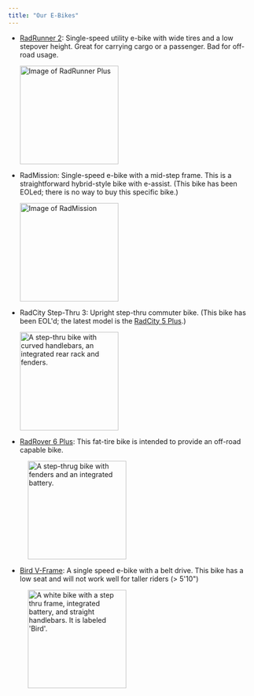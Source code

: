 ```yaml
---
title: "Our E-Bikes"
---
```


* [RadRunner 2](https://www.radpowerbikes.com/collections/electric-bikes/products/radrunner-electric-utility-bike): Single-speed utility e-bike with wide tires and a low stepover height. Great for carrying cargo or a passenger. Bad for off-road usage.

  <img src="/ebikes/US-RadRunner2-Green-Right-View_1200x.png" width=200 alt="Image of RadRunner Plus" />

* RadMission: Single-speed e-bike with a mid-step frame. This is a straightforward hybrid-style bike with e-assist. (This bike has been EOLed; there is no way to buy this specific bike.)

  <img src="/ebikes/MissionMS_white_side_700x.png" width=200 alt="Image of RadMission" />

* RadCity Step-Thru 3: Upright step-thru commuter bike. (This bike has been EOL'd; the latest model is the [RadCity 5 Plus](https://www.radpowerbikes.com/products/radcity-plus-electric-commuter-bike).)

  <img src="/ebikes/radcity.jpg" width=200 alt="A step-thru bike with curved handlebars, an integrated rear rack and fenders." />

* [RadRover 6 Plus](https://www.radpowerbikes.com/collections/electric-bikes/products/radrover-plus-electric-fat-tire-bike?variant=39336003829856): This fat-tire bike is intended to provide an off-road capable bike.

 <img src="/ebikes/Rover6STPlus_white_side.png" width="200" alt="A step-thrug bike with fenders and an integrated battery." style="margin-left: 40px" />

* [Bird V-Frame](https://shop.bird.co/products/e-bikes-v-frame-glacier-white): A single speed e-bike with a belt drive. This bike has a low seat and will not work well for taller riders (> 5'10")

 <img src="/ebikes/birdvframe.jpg" width="200px" alt="A white bike with a step thru frame, integrated battery, and straight handlebars. It is labeled 'Bird'." style="margin-left: 40px" />
